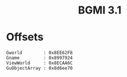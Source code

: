 <h1 align="center">BGMI 3.1</h1>

# Offsets

```
Gworld        : 0x8EE62F8
Gname         : 0x8997924
ViewWorld     : 0x8ECAA6C
GuObjectArray : 0x8d6ee70

```
